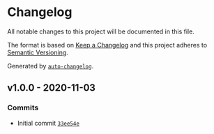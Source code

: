 # Changelog

All notable changes to this project will be documented in this file.

The format is based on [Keep a Changelog](https://keepachangelog.com/en/1.0.0/)
and this project adheres to [Semantic Versioning](https://semver.org/spec/v2.0.0.html).

Generated by [`auto-changelog`](https://github.com/CookPete/auto-changelog).

## v1.0.0 - 2020-11-03

### Commits

- Initial commit [`33ee54e`](https://github.com/martinholden-skillsoft/node-percipio-contentdiscovery-catalogcontent-v2/commit/33ee54ec56201cc484e6c1296605b3a95f9a0288)
